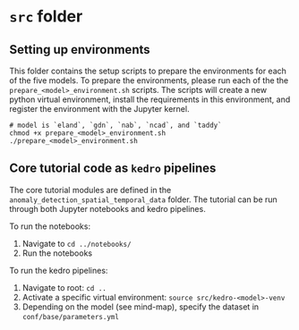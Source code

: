 # `src` folder

## Setting up environments

This folder contains the setup scripts to prepare the environments for each of the five models. To prepare the environments, please run each of the the `prepare_<model>_environment.sh` scripts. The scripts will create a new python virtual environment, install the requirements in this environment, and register the environment with the Jupyter kernel.

```
# model is `eland`, `gdn`, `nab`, `ncad`, and `taddy`
chmod +x prepare_<model>_environment.sh 
./prepare_<model>_environment.sh 
```

## Core tutorial code as `kedro` pipelines

The core tutorial modules are defined in the `anomaly_detection_spatial_temporal_data` folder. The tutorial can be run through both Jupyter notebooks and kedro pipelines. 

To run the notebooks:
1. Navigate to `cd ../notebooks/`
2. Run the notebooks

To run the kedro pipelines:
1. Navigate to root: `cd ..`
2. Activate a specific virtual environment: `source src/kedro-<model>-venv`
3. Depending on the model (see mind-map), specify the dataset in `conf/base/parameters.yml`
